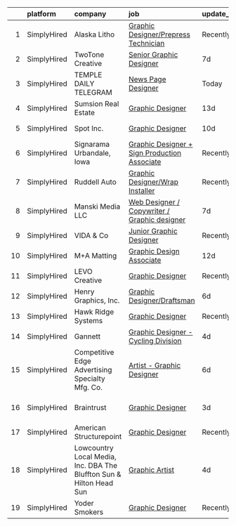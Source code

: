 

|    | platform    | company                                                             | job                                                                                                                                                       | update_time   | location            |
|---:|:------------|:--------------------------------------------------------------------|:----------------------------------------------------------------------------------------------------------------------------------------------------------|:--------------|:--------------------|
|  1 | SimplyHired | Alaska Litho                                                        | [Graphic Designer/Prepress Technician](https://www.simplyhired.com/job/3ULa4imvp4mJHt64eMWGwsJStzLC-AxebGFvqlzicJmMP3jJlGSBOQ?q=graphic+designer)         | Recently      | Juneau, AK          |
|  2 | SimplyHired | TwoTone Creative                                                    | [Senior Graphic Designer](https://www.simplyhired.com/job/97bbviq3_Rlb9hQeZdiyx4dFj72yyy1usAPMGwRUrqSfw_ovKCHSNA?q=graphic+designer)                      | 7d            | West Des Moines, IA |
|  3 | SimplyHired | TEMPLE DAILY TELEGRAM                                               | [News Page Designer](https://www.simplyhired.com/job/NO2eIJuG6qGpEqcdbPBr6Ep2e3WWRI94q6VUkZhFVJhNEII6XaPixA?q=graphic+designer)                           | Today         | Temple, TX          |
|  4 | SimplyHired | Sumsion Real Estate                                                 | [Graphic Designer](https://www.simplyhired.com/job/eTcUWIBEQXb-eLkvxwWGirTxv8NBQxh16AfxHjN8A8M_J9D72_dXew?q=graphic+designer)                             | 13d           | Remote              |
|  5 | SimplyHired | Spot Inc.                                                           | [Graphic Designer](https://www.simplyhired.com/job/Xwun_z3C5gslmqOlEmNFlJIsS4OAp1gtWLS0kfFbqNgax3pSO55CCg?q=graphic+designer)                             | 10d           | Indianapolis, IN    |
|  6 | SimplyHired | Signarama Urbandale, Iowa                                           | [Graphic Designer + Sign Production Associate](https://www.simplyhired.com/job/8ZTKVMkfdPBIm_lOLWvC6DX8GLvtGFHldl2PDTA5lbqjR7Y-ft4XeA?q=graphic+designer) | Recently      | Urbandale, IA       |
|  7 | SimplyHired | Ruddell Auto                                                        | [Graphic Designer/Wrap Installer](https://www.simplyhired.com/job/ajBuBy_i5ox-3IxXVO1Z0h4bkN1J6RZN4kDRj4Q2JSc_MWJ3RHVkbQ?q=graphic+designer)              | Recently      | Port Angeles, WA    |
|  8 | SimplyHired | Manski Media LLC                                                    | [Web Designer / Copywriter / Graphic designer](https://www.simplyhired.com/job/9zncASXG3iQtoa0ASO91JOELbKoDm27n4X02NiyE239fSDynm_Qrxw?q=graphic+designer) | 7d            | Bend, OR            |
|  9 | SimplyHired | VIDA & Co                                                           | [Junior Graphic Designer](https://www.simplyhired.com/job/MFPj8k072KQoOklLnzZX62SSDUt874VJvAIMYe7BV9YcLgG-2mzfvA?q=graphic+designer)                      | Recently      | Remote              |
| 10 | SimplyHired | M+A Matting                                                         | [Graphic Design Associate](https://www.simplyhired.com/job/nip0kECI2ukX7JbSVP3lvaA0XBDBSfMXI5P2b0ZUYyGn3ddKqeUHvQ?q=graphic+designer)                     | 12d           | LaGrange, GA        |
| 11 | SimplyHired | LEVO Creative                                                       | [Graphic Designer](https://www.simplyhired.com/job/PpF9ibBGVuyENoL95snikYY7T7DSWriicUd0YwdG3oKdiqIDjf-oaA?q=graphic+designer)                             | Recently      | Remote              |
| 12 | SimplyHired | Henry Graphics, Inc.                                                | [Graphic Designer/Draftsman](https://www.simplyhired.com/job/D7ee7pS2FKFT9kTLbcmA58cu0v-8R4k4xM_5yAsHcIeNPrHt5ZFnMg?q=graphic+designer)                   | 6d            | Remote              |
| 13 | SimplyHired | Hawk Ridge Systems                                                  | [Graphic Designer](https://www.simplyhired.com/job/meQ7tI6RcZ7mQuYFUNyBI0KlmgjXix9i2S-e5zxwUgGYfJ305A2V7A?q=graphic+designer)                             | Recently      | Boise, ID           |
| 14 | SimplyHired | Gannett                                                             | [Graphic Designer - Cycling Division](https://www.simplyhired.com/job/XN82kLv3iLbM6lPMtjx42KXIIH4KDOuFmjG_T294_vGozbDrbqdzKg?q=graphic+designer)          | 4d            | Des Moines, IA      |
| 15 | SimplyHired | Competitive Edge Advertising Specialty Mfg. Co.                     | [Artist - Graphic Designer](https://www.simplyhired.com/job/2sKOz2v2YmAwBkfhJpvElhPrVYSc6o35bLCA6OKNbo84-XZkkwXUog?q=graphic+designer)                    | 6d            | Des Moines, IA      |
| 16 | SimplyHired | Braintrust                                                          | [Graphic Designer](https://www.simplyhired.com/job/lVMpAcuZx7cl0n0QY47dBXCW5HyEkD1xe7Qe69u2xTQxpj9aBf3j1g?q=graphic+designer)                             | 3d            | San Francisco, CA   |
| 17 | SimplyHired | American Structurepoint                                             | [Graphic Designer](https://www.simplyhired.com/job/d5oEDTmd8ddvnkPUsMxhgO3hejHj_lT1yn78R3CCKG2Rnopc5685PA?q=graphic+designer)                             | Recently      | Indianapolis, IN    |
| 18 | SimplyHired | Lowcountry Local Media, Inc. DBA The Bluffton Sun & Hilton Head Sun | [Graphic Artist](https://www.simplyhired.com/job/gso91d6euJ7k6QB3bhV80o55OyZHxbKqvLD4BjHYByNFlV1RBSTtDA?q=graphic+designer)                               | 4d            | Remote              |
| 19 | SimplyHired | Yoder Smokers                                                       | [Graphic Designer](https://www.simplyhired.com/job/6b7OO8xDJ-riy_CQS7CzTRnBxMA43AKTGArtdCc56kOxajnahYDz2w?q=graphic+designer)                             | Recently      | Hutchinson, KS      |
